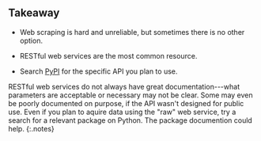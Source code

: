 ---
---

## Takeaway

- Web scraping is hard and unreliable, but sometimes there is no other option.
  
- RESTful web services are the most common resource.

- Search [PyPI](https://pypi.org) for the specific API you plan to use.

RESTful web services do not always have great documentation---what
parameters are acceptable or necessary may not be clear. Some may even
be poorly documented on purpose, if the API wasn't designed for public
use. Even if you plan to aquire data using the "raw" web service, try
a search for a relevant package on Python. The package documention
could help.
{:.notes}
